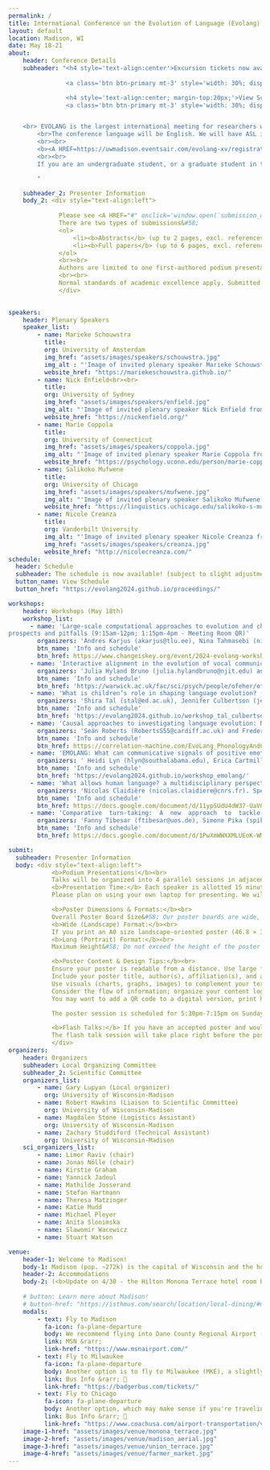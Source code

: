 ```yaml
---
permalink: /
title: International Conference on the Evolution of Language (Evolang) 2024
layout: default
location: Madison, WI
date: May 18-21
about:
    header: Conference Details
    subheader: "<h4 style='text-align:center'>Excursion tickets now available!</h4> 
    
                <a class='btn btn-primary mt-3' style='width: 30%; display:block; margin: 0 auto;' href='https://evolang2024.ticketspice.com/evolang-2024-excursions'>Get Excursion Tickets</a>

                <h4 style='text-align:center; margin-top:20px;'>View Schedule:</h4> 
                <a class='btn btn-primary mt-3' style='width: 30%; display:block; margin: 0 auto;' href='https://www.dropbox.com/scl/fo/eicovygp7urzznyib2u10/AAAaMklNf6DhU1BM45z9Mcs?rlkey=0t39a60asg10nlokcwcxyhdl9&st=18xlbv4s&dl=0'>Schedules as PDFs</a>


    <br> EVOLANG is the largest international meeting for researchers working on the origin and evolution of language. The conference is highly interdisciplinary, with contributions from disciplines including, but not limited to: anthropology, archeology, biology, cognitive science, genetics, linguistics, computational modeling (including mathematical, agent-based, and neural-network models), paleontology, physiology, primatology, philosophy, semiotics, and psychology. Typically, about 300 delegates attend, with representatives from all these disciplines.<br>
        <br>The conference language will be English. We will have ASL interpreters on hand for providing interpreting to/from ASL (other sign languages may be a possibility) To gauge demand for interpreting services, please <a href = 'https://docs.google.com/forms/d/e/1FAIpQLSejSkSKxD1BEndXDIARr75xI4p1KBpa7GBAZskD_lJnzuJP8g/viewform'><b>complete this survey</b></a> if you think you could benefit from sign language interpreting. 
        <br><br>
        <b><A HREF=https://uwmadison.eventsair.com/evolang-xv/registration>Registration is now open!</A></b>
        <br><br>
        If you are an undergraduate student, or a graduate student in the Midwest (e.g., WI, MN, MI, IN, IL, IA), we are able to offer a limited number of discounted registrations. Please <A HREF='https://forms.gle/UZYDcfY5rhwUQzt16'>complete this form</A> and we will send you instructions for a discounted registration. 

        "

    subheader_2: Presenter Information
    body_2: <div style="text-align:left">
    
              Please see <A HREF="#" onclick='window.open(`submission_details/#info-2`, `_self`);'><b>here</b></A> for complete information on submission requirements.<br>
              There are two types of submissions&#58;
              <ol>
                  <li><b>Abstracts</b> (up to 2 pages, excl. references and acknowledgements). </li>
                  <li><b>Full papers</b> (up to 6 pages, excl. references and acknowledgements)</li> 
              </ol>
              <br><br>
              Authors are limited to one first-authored podium presentation (15 min talk + 5 min Q&A) and one first-authored poster. There is no limit on the number of submissions for which you can be a non-first author. When submitting, please indicate your preferred mode of presentation (podium talk or poster). We hope to see as many of you as possible in person, but we understand that travel to the US is not possible for all presenters. We will be able to offer a limited number of virtual flash talks and podium presentations.  All accepted submissions will be published in an online proceedings volume to appear before the start of the conference. <b>Submissions portal will open Sept 7th, 2023.</b> In addition, we are soliciting <A HREF="#" onclick='window.open(`submission_details/#info-1`, `_self`);'><b>workshop proposals</b></A> which should be emailed directly to Gary Lupyan at <a href='mailto:lupyan@wisc.edu'>lupyan@wisc.edu</a>.
              <br><br>
              Normal standards of academic excellence apply. Submitted papers should make clear how they advance the study of language evolution and relate any novel results to up to date scientific literature. Submissions should make clear the method by which their claims are substantiated, the nature of the relevant data, and&#47;or the core of the theoretical argument. Submissions centered around empirical studies should not rest on preliminary results. All submissions are refereed by at least three relevant referees, and acceptance is based on a scoring scheme pooling the reports of the referees. In recent conferences, the acceptance rate has been about 50&#37;.
              </div>

              
speakers:
    header: Plenary Speakers
    speaker_list:
        - name: Marieke Schouwstra
          title:
          org: University of Amsterdam
          img_href: "assets/images/speakers/schouwstra.jpg"
          img_alt : "'Image of invited plenary speaker Marieke Schouwstra from University of Amsterdam'"
          website_href: "https://mariekeschouwstra.github.io/"
        - name: Nick Enfield<br><br>
          title:
          org: University of Sydney
          img_href: "assets/images/speakers/enfield.jpg"
          img_alt: "'Image of invited plenary speaker Nick Enfield from University of Sydney'"
          website_href: "https://nickenfield.org/"
        - name: Marie Coppola
          title: 
          org: University of Connecticut
          img_href: "assets/images/speakers/coppola.jpg"
          img_alt: "'Image of invited plenary speaker Marie Coppola from University of Connecticut'"
          website_href: "https://psychology.uconn.edu/person/marie-coppola/"
        - name: Salikoko Mufwene
          title:
          org: University of Chicago
          img_href: "assets/images/speakers/mufwene.jpg"
          img_alt: "'Image of invited plenary speaker Salikoko Mufwene from University of Chicago'"
          website_href: "https://linguistics.uchicago.edu/salikoko-s-mufwene/"
        - name: Nicole Creanza
          title: 
          org: Vanderbilt University
          img_alt: "'Image of invited plenary speaker Nicole Creanza from Vanderbilt University'"
          img_href: "assets/images/speakers/creanza.jpg"
          website_href: "http://nicolecreanza.com/"
schedule:
  header: Schedule
  subheader: The schedule is now available! (subject to slight adjustments).
  button_name: View Schedule
  button_href: "https://evolang2024.github.io/proceedings/"

workshops:
    header: Workshops (May 18th)
    workshop_list:
      - name: 'Large-scale computational approaches to evolution and change:
prospects and pitfalls (9:15am-12pm; 1:15pm-4pm - Meeting Room QR)'
        organizers: 'Andres Karjus (akarjus@tlu.ee), Nina Tahmasebi (nina.tahmasebi@gu.se), Haim Dubossarsky (h.dubossarsky@qmul.ac.uk), Stefano De Pascale (stefano.depascale@kuleuven.be)' 
        btn_name: 'Info and schedule'
        btn_href: https://www.changeiskey.org/event/2024-evolang-workshop/
      - name: 'Interactive alignment in the evolution of vocal communication (9:15am-12pm - Meeting Room MN)'
        organizers: 'Julia Hyland Bruno (julia.hylandbruno@njit.edu) and Olga Fehér (o.feher@warwick.ac.uk)'
        btn_name: 'Info and schedule'
        btn_href: 'https://warwick.ac.uk/fac/sci/psych/people/ofeher/ofeher/interactive_alignment_workshop_2024'
      - name: 'What is children’s role in shaping language evolution? (9:15am-12pm - Meeting Room OP)'
        organizers: 'Shira Tal (stal@ed.ac.uk), Jennifer Culbertson (jennifer.culbertson@ed.ac.uk )'
        btn_name: 'Info and schedule'
        btn_href: 'https://evolang2024.github.io/workshop_tal_culbertson/'
      - name: 'Causal approaches to investigating language evolution: New studies of the association between phonology and climate (9:15am-12pm - Meeting Room KL)'
        organizers: 'Seán Roberts (RobertsS55@cardiff.ac.uk) and Frederik Hartmann (frederik.hartmann@unt.edu)' 
        btn_name: 'Info and schedule'
        btn_href: https://correlation-machine.com/EvoLang_PhonologyAndClimate/
      - name: 'EMOLANG: What can communicative signals of positive emotions tell us about the evolution of language? (12pm-4pm - Meeting Room OP)'
        organizers: ' Heidi Lyn (hlyn@southalabama.edu), Erica Cartmill (cartmill@ucla.edu)'
        btn_name: 'Info and schedule'
        btn_href: 'https://evolang2024.github.io/workshop_emolang/'
      - name: 'What allows human language? a multidisciplinary perspective (1:15pm-4pm - Meeting Room MN)'
        organizers: 'Nicolas Claidière (nicolas.claidiere@cnrs.fr). Speakers include Inbal Arnon, Tecumseh Fitch, Simon Kirby, Susan Goldin Meadow, Simon Fisher, Limor Raviv, Kazuo Okanoya, Lucie Wolters, and Liran Carmel'
        btn_name: 'Info and schedule'
        btn_href: https://docs.google.com/document/d/11ypSUdU4dW37-UaVGD0-LfnYITy-4yjthOIL9NtWPcs/
      - name: 'Comparative  turn-taking:  A  new  approach  to  tackle  language origins (1:15pm-4pm - Meeting Room KL)'
        organizers: 'Fanny Tibesar (ftibesar@uos.de), Simone Pika (spika@uos.de)'
        btn_name: 'Info and schedule'
        btn_href: https://docs.google.com/document/d/1PwXmWWXXMLUEoK-WMz8MnxR611g-GzLGAPcMHG-d3R8/        

submit:
  subheader: Presenter Information
  body: <div style="text-align:left">
            <b>Podium Presentations:</b><br>
            Talks will be organized into 4 parallel sessions in adjacent rooms. To facilitate a smooth transition between presentations and allow attendees to switch sessions easily, please adhere strictly to the allocated time for your talk.<br>
            <b>Presentation Time:</b> Each speaker is allotted 15 minutes for their presentation, followed by 7 minutes for questions and answers.<br>
            Please plan on using your own laptop for presenting. We will have laser pointers and remotes available for use, or you are free to use your own. We will have HDMI and USB-C connections available. If you require a different connection, please bring a dongle.<br><br>

            <b>Poster Dimensions & Formats:</b><br>
            Overall Poster Board Size&#58; Our poster boards are wide, measuring 91 inches (231 cm) in width and 44.75 inches (113.6 cm) in height. Please design your poster to fit within these dimensions. A poster spanning this entire area would be quite large, and you may want to print it at a somewhat smaller size.<br>
            <b>Wide (Landscape) Format:</b><br>
            If you print an A0 size landscape-oriented poster (46.8 × 33.1 inches or 118.8 x 84.1 cm), it will take up about half the poster board area.<br>
            <b>Long (Portrait) Format:</b><br>
            Maximum Height&#58; Do not exceed the height of the poster boards, which is 44 inches (111.7 cm). Note&#58; The portrait format offers less display area compared to the landscape format often used at conferences.<br><br>

            <b>Poster Content & Design Tips:</b><br>
            Ensure your poster is readable from a distance. Use large fonts and clear, concise language.<br>
            Include your poster title, author(s), affiliation(s), and a brief abstract at the top.<br>
            Use visuals (charts, graphs, images) to complement your text and highlight key findings.<br>
            Consider the flow of information; organize your content logically from left to right and top to bottom.<br>
            You may want to add a QR code to a digital version, print handout versions and/or make a signup sheet for people wanting more details.<br><br>

            The poster session is scheduled for 5:30pm-7:15pm on Sunday May 19th. You will be able to put up your poster after noon on that day. Please take it down after the poster session concludes. Be present at your poster during the assigned poster session times to discuss your work with attendees.<br><br>

            <b>Flash Talks:</b> If you have an accepted poster and would like to give a 90 seconds flash talk prior to the poster session, please submit <A HREF=https://forms.gle/qQnWzyJHunVS4MuC6>this form</A>. We recommend giving a flash talk as an opportunity to promote your poster and increase its visibility. The <b>deadline to register your flash talk is May 1st.</b><br>
            The flash talk session will take place right before the poster session/reception in the afternoon of May 19th. Each speaker will have 90 seconds and one static slide. We will get in touch a week or so before the conference to ask for your slide so that we can host it on a single computer since there won’t be time to switch computers in between presentations.<br>
            </div>
organizers:
    header: Organizers
    subheader: Local Organizing Committee
    subheader_2: Scientific Committee
    organizers_list:
        - name: Gary Lupyan (Local organizer)
          org: University of Wisconsin-Madison
        - name: Robert Hawkins (Liaison to Scientific Committee)
          org: University of Wisconsin-Madison
        - name: Magdalen Stone (Logistics Assistant)
          org: University of Wisconsin-Madison
        - name: Zachary Studdiford (Technical Assistant) 
          org: University of Wisconsin-Madison
    sci_organizers_list:
        - name: Limor Raviv (chair)
        - name: Jonas Nölle (chair)
        - name: Kirstie Graham
        - name: Yannick Jadoul
        - name: Mathilde Josserand
        - name: Stefan Hartmann
        - name: Theresa Matzinger
        - name: Katie Mudd
        - name: Michael Pleyer
        - name: Anita Slonimska
        - name: Slawomir Wacewicz
        - name: Stuart Watson

venue:
    header-1: Welcome to Madison!
    body-1: Madison (pop. ~272k) is the capital of Wisconsin and the home of <A HREF='https://www.wisc.edu/'>University of Wisconsin's flagship campus</A>. The conference will be held at the <A HREF='https://www.mononaterrace.com/'>Monona Terrace</A>--a beautiful conference venue designed by Frank Lloyd Wright on the shores of Lake Monona. We invite you to take advantage of this time away from your daily lives to catch up on the latest developments in the field and to deepen your appreciation of the amazing research being done in the language evolution community. We also invite you to consider how our work may be a force for positive change back in the real world. We hope you will take us up on these invitations--in the conference hall, at the lively Union Terrace, at the Saturday farmer’s market on the Capitol Square, and at the many fine eating and drinking establishments nearby. We will also be planning several excursions after the main conference. 
    header-2: Accommodations
    body-2: (<b>Update on 4/30 - the Hilton Monona Terrace hotel room block is no longer available (regular-rate rooms are still available). The hotel will let us know if any rooms become available at the conference rate. In the meantime, you can book a room at the nearby <A HREF='https://www.bestwestern.com/en_US/book/hotel-rooms.50061.html?groupId=1E9CV2N0'>Park Hotel Madison</A> for the conference rate</b>). If you are still trying to arrange room-sharing, please contact <A HREF=mailto:lupyan@wisc.edu>Gary Lupyan</A> for information.
            
    # button: Learn more about Madison!
    # button-href: "https://isthmus.com/search/location/local-dining/#mz_id=5&ql_id=1&letter_filter=all&ord=last_modified&page=1"
    modals:
        - text: Fly to Madison
          fa-icon: fa-plane-departure
          body: We recommend flying into Dane County Regional Airport (MSN) which has nonstop flights to many major cities around the country and has the benefit of being just 10 minutes from downtown Madison. From MSN, you can get to downtown using a taxi, Uber, or Lyft.
          link: MSN &rarr;
          link-href: "https://www.msnairport.com/"
        - text: Fly to Milwaukee 
          fa-icon: fa-plane-departure
          body: Another option is to fly to Milwaukee (MKE), a slightly larger airport, about 80 miles East of Madison. Milwaukee has more flights and depending on your origin may be cheaper. There's a direct bus from MKE to Madison, but make sure to check the bus schedule first.
          link: Bus Info &rarr; 🚌
          link-href: "https://badgerbus.com/tickets/"
        - text: Fly to Chicago
          fa-icon: fa-plane-departure
          body: Another option, which may make sense if you're traveling internationally, is to fly to Chicago's O'Hare airport (ORD, about 130 miles Southeast of Madison) and take a bus to Madison (~3hrs, but is sometimes faster than connecting to a flight to Madison). 
          link: Bus Info &rarr; 🚌
          link-href: "https://www.coachusa.com/airport-transportation/van-galder/bus-schedule"
    image-1-href: "assets/images/venue/monona_terrace.jpg"
    image-2-href: "assets/images/venue/madison_aerial.jpg"
    image-3-href: "assets/images/venue/union_terrace.jpg"
    image-4-href: "assets/images/venue/farmer_market.jpg"
---
```

